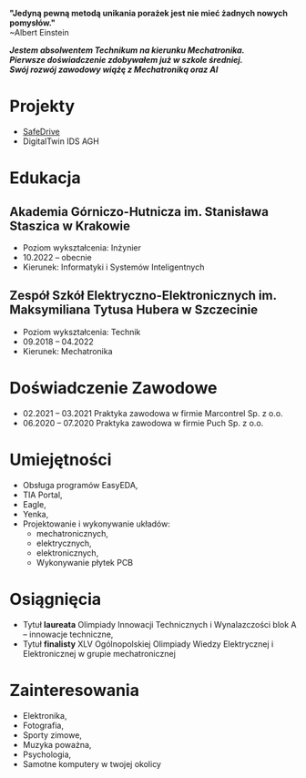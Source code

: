**"Jedyną pewną metodą unikania porażek jest nie mieć żadnych nowych pomysłów."** <br />
~Albert Einstein <br />

***Jestem absolwentem Technikum na kierunku Mechatronika. <br />
Pierwsze doświadczenie zdobywałem już w szkole średniej. <br />
Swój rozwój zawodowy wiążę z Mechatroniką oraz AI*** <br />

# Projekty
- [SafeDrive](https://youtu.be/f3RRo53PAh8)
- DigitalTwin IDS AGH

# Edukacja <br>

## Akademia Górniczo-Hutnicza im. Stanisława Staszica w Krakowie
- Poziom wykształcenia: Inżynier
- 10.2022 – obecnie		
- Kierunek: Informatyki i Systemów Inteligentnych

## Zespół Szkół Elektryczno-Elektronicznych im. Maksymiliana Tytusa Hubera w Szczecinie	
- Poziom wykształcenia: Technik
- 09.2018 – 04.2022
- Kierunek: Mechatronika


# Doświadczenie Zawodowe <br>
- 02.2021 – 03.2021		Praktyka zawodowa w firmie Marcontrel Sp. z o.o.
- 06.2020 – 07.2020		Praktyka zawodowa w firmie Puch Sp. z o.o.

# Umiejętności
- Obsługa programów EasyEDA,
- TIA Portal,
- Eagle,
- Yenka,
- Projektowanie i wykonywanie układów:
  - mechatronicznych,
  - elektrycznych,
  - elektronicznych,
  - Wykonywanie płytek PCB

# Osiągnięcia
- Tytuł **laureata** Olimpiady Innowacji Technicznych i Wynalazczości blok A – innowacje techniczne,
- Tytuł **finalisty** XLV Ogólnopolskiej Olimpiady Wiedzy Elektrycznej i Elektronicznej w grupie mechatronicznej 

# Zainteresowania
- Elektronika,
- Fotografia, 
- Sporty zimowe,
- Muzyka poważna,
- Psychologia,
- Samotne komputery w twojej okolicy


